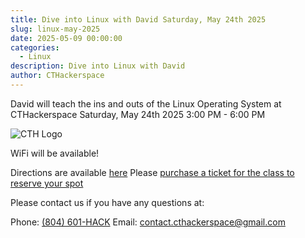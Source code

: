 ```yaml
---
title: Dive into Linux with David Saturday, May 24th 2025
slug: linux-may-2025
date: 2025-05-09 00:00:00
categories:
  - Linux
description: Dive into Linux with David
author: CTHackerspace
---
```


David will teach the ins and outs of the Linux Operating System at CTHackerspace Saturday, May 24th 2025 3:00 PM - 6:00 PM

![CTH Logo](/hack.png)

WiFi will be available!

Directions are available [here](/how-to-find-us)
Please [purchase a ticket for the class to reserve your spot](https://lp.constantcontactpages.com/ev/reg/c6pkdxr/lp/0542597e-5c79-42c6-8f2e-34a72f55dee2)

Please contact us if you have any questions at:

Phone: [(804) 601-HACK](tel:+18066014225)
Email: [contact.cthackerspace@gmail.com](mailto:contact.cthackerspace@gmail.com)
